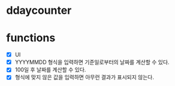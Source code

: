 # ddaycounter

# functions

- [x] UI
- [x] YYYYMMDD 형식을 입력하면 기준일로부터의 날짜를 계산할 수 있다.
- [x] 100일 후 날짜를 계산할 수 있다. 
- [x] 형식에 맞지 않은 값을 입력하면 아무런 결과가 표시되지 않는다.
